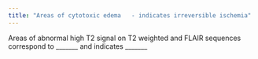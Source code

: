```yaml
---
title: "Areas of cytotoxic edema   - indicates irreversible ischemia"
---
```

Areas of abnormal high T2 signal on T2 weighted and FLAIR sequences correspond to _______ and indicates _______

